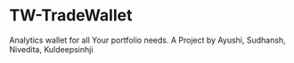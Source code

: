 # TW-TradeWallet

Analytics wallet for all Your portfolio needs.
A Project by Ayushi, Sudhansh, Nivedita, Kuldeepsinhji

